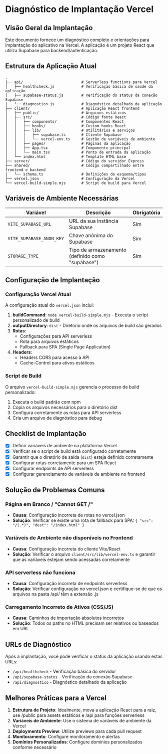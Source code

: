 # Diagnóstico de Implantação Vercel

## Visão Geral da Implantação
Este documento fornece um diagnóstico completo e orientações para implantação do aplicativo na Vercel. A aplicação é um projeto React que utiliza Supabase para backend/autenticação.

## Estrutura da Aplicação Atual
```
.
├── api/                          # Serverless functions para Vercel
│   ├── healthcheck.js            # Verificação básica de saúde da aplicação
│   ├── supabase-status.js        # Verificação do status da conexão Supabase
│   └── diagnostico.js            # Diagnóstico detalhado da aplicação
├── client/                       # Aplicação React frontend
│   ├── public/                   # Arquivos estáticos
│   ├── src/                      # Código fonte React
│   │   ├── components/           # Componentes React
│   │   ├── hooks/                # Custom hooks React
│   │   ├── lib/                  # Utilitários e serviços
│   │   │   ├── supabase.ts       # Cliente Supabase
│   │   │   └── vercel-env.ts     # Gestão de variáveis de ambiente
│   │   ├── pages/                # Páginas da aplicação
│   │   ├── App.tsx               # Componente principal
│   │   └── main.tsx              # Ponto de entrada da aplicação
│   └── index.html                # Template HTML base
├── server/                       # Código do servidor Express
├── shared/                       # Código compartilhado entre frontend e backend
│   └── schema.ts                 # Definições de esquema/tipos
├── vercel.json                   # Configuração da Vercel
└── vercel-build-simple.mjs       # Script de build para Vercel
```

## Variáveis de Ambiente Necessárias
| Variável | Descrição | Obrigatória |
|----------|-----------|------------|
| `VITE_SUPABASE_URL` | URL da sua instância Supabase | Sim |
| `VITE_SUPABASE_ANON_KEY` | Chave anônima do Supabase | Sim |
| `STORAGE_TYPE` | Tipo de armazenamento (definido como "supabase") | Sim |

## Configuração de Implantação

### Configuração Vercel Atual 
A configuração atual do `vercel.json` inclui:

1. **buildCommand**: `node vercel-build-simple.mjs` - Executa o script personalizado de build
2. **outputDirectory**: `dist` - Diretório onde os arquivos de build são gerados
3. **Rotas**:
   - Configurações para API serverless
   - Rota para arquivos estáticos
   - Fallback para SPA (Single Page Application)
4. **Headers**: 
   - Headers CORS para acesso à API
   - Cache-Control para ativos estáticos

### Script de Build
O arquivo `vercel-build-simple.mjs` gerencia o processo de build personalizado:

1. Executa o build padrão com npm
2. Copia os arquivos necessários para o diretório dist
3. Configura corretamente as rotas para API serverless
4. Cria um arquivo de diagnóstico para debug

## Checklist de Implantação
- [x] Definir variáveis de ambiente na plataforma Vercel
- [x] Verificar se o script de build está configurado corretamente
- [x] Garantir que o diretório de saída (`dist`) esteja definido corretamente
- [x] Configurar rotas corretamente para um SPA React
- [x] Configurar endpoints de API serverless
- [x] Configurar gerenciamento de variáveis de ambiente no frontend

## Solução de Problemas Comuns

### Página em Branco / "Cannot GET /"
- **Causa**: Configuração incorreta de rotas no vercel.json
- **Solução**: Verificar se existe uma rota de fallback para SPA: `{ "src": "/(.*)", "dest": "/index.html" }`

### Variáveis de Ambiente não disponíveis no Frontend
- **Causa**: Configuração incorreta do cliente Vite/React
- **Solução**: Verificar o arquivo `client/src/lib/vercel-env.ts` e garantir que as variáveis estejam sendo acessadas corretamente

### API serverless não funciona
- **Causa**: Configuração incorreta de endpoints serverless
- **Solução**: Verificar configuração no vercel.json e certifique-se de que os arquivos na pasta /api/ têm a extensão .js

### Carregamento Incorreto de Ativos (CSS/JS)
- **Causa**: Caminhos de importação absolutos incorretos
- **Solução**: Todos os paths no HTML precisam ser relativos ou baseados em URL

## URLs de Diagnóstico
Após a implantação, você pode verificar o status da aplicação usando estas URLs:

- `/api/healthcheck` - Verificação básica do servidor
- `/api/supabase-status` - Verificação da conexão Supabase
- `/api/diagnostico` - Diagnóstico detalhado da aplicação

## Melhores Práticas para a Vercel
1. **Estrutura de Projeto**: Idealmente, mova a aplicação React para a raiz, use /public para assets estáticos e /api para funções serverless
2. **Variáveis de Ambiente**: Use o sistema de variáveis de ambiente da Vercel
3. **Deployments Preview**: Utilize previews para cada pull request
4. **Monitoramento**: Configure monitoramento e alertas
5. **Domínios Personalizados**: Configure domínios personalizados conforme necessário